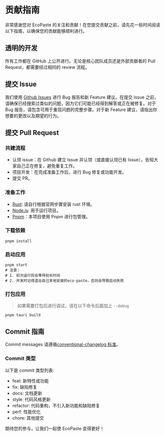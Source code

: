 # 贡献指南

非常感谢您对 EcoPaste 的关注和贡献！在您提交贡献之前，请先花一些时间阅读以下指南，以确保您的贡献能够顺利进行。

## 透明的开发

所有工作都在 GitHub 上公开进行。无论是核心团队成员还是外部贡献者的 Pull Request，都需要经过相同的 review 流程。

## 提交 Issue

我们使用 [Github Issues](https://github.com/EcoPasteHub/EcoPaste/issues) 进行 Bug 报告和新 Feature 建议。在提交 Issue 之前，请确保已经搜索过类似的问题，因为它们可能已经得到解答或正在被修复。对于 Bug 报告，请包含可用于重现问题的完整步骤。对于新 Feature 建议，请指出你想要的更改以及期望的行为。

## 提交 Pull Request

### 共建流程

- 认领 issue：在 Github 建立 Issue 并认领（或直接认领已有 Issue），告知大家自己正在修复，避免重复工作。
- 项目开发：在完成准备工作后，进行 Bug 修复或功能开发。
- 提交 PR。

### 准备工作

- [Rust](https://v2.tauri.app/start/prerequisites/): 请自行根据官网步骤安装 rust 环境。
- [Node.js](https://nodejs.org/en/): 用于运行项目。
- [Pnpm](https://pnpm.io/)：本项目使用 Pnpm 进行包管理。

### 下载依赖

```shell
pnpm install
```

### 启动应用

```shell
pnpm start
# 注意：
# 1. 初次运行将会等待较长时间
# 2. 开发时记得退出自己本地安装的eco-paste，否则会导致启动失败
```

### 打包应用

> 如果需要打包后进行调试，请在以下命令后面加上 `--debug`

```shell
pnpm tauri build
```

## Commit 指南

Commit messages 请遵循[conventional-changelog 标准](https://www.conventionalcommits.org/en/v1.0.0/)。

### Commit 类型

以下是 commit 类型列表:

- feat: 新特性或功能
- fix: 缺陷修复
- docs: 文档更新
- style: 代码风格更新
- refactor: 代码重构，不引入新功能和缺陷修复
- perf: 性能优化
- chore: 其他提交

期待您的参与，让我们一起使 EcoPaste 变得更好！
